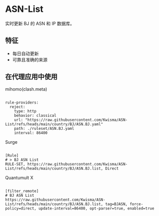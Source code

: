 
# ASN-List

实时更新 BJ 的 ASN 和 IP 数据库。

## 特征

- 每日自动更新
- 可靠且准确的来源

## 在代理应用中使用

mihomo(clash.meta)

<pre><code class="language-javascript">
rule-providers:
  reject:
    type: http
    behavior: classical
    url: "https://raw.githubusercontent.com/Kwisma/ASN-List/refs/heads/main/country/BJ/ASN.BJ.yaml"
    path: ./ruleset/ASN.BJ.yaml
    interval: 86400
</code></pre>

Surge

<pre><code class="language-javascript">
[Rule]
# > BJ ASN List
RULE-SET, https://raw.githubusercontent.com/Kwisma/ASN-List/refs/heads/main/country/BJ/ASN.BJ.list, Direct
</code></pre>

Quantumult X

<pre><code class="language-javascript">
[filter_remote]
# BJ ASN List
https://raw.githubusercontent.com/Kwisma/ASN-List/refs/heads/main/country/BJ/ASN.BJ.list, tag=BJASN, force-policy=direct, update-interval=86400, opt-parser=true, enabled=true
</code></pre>
